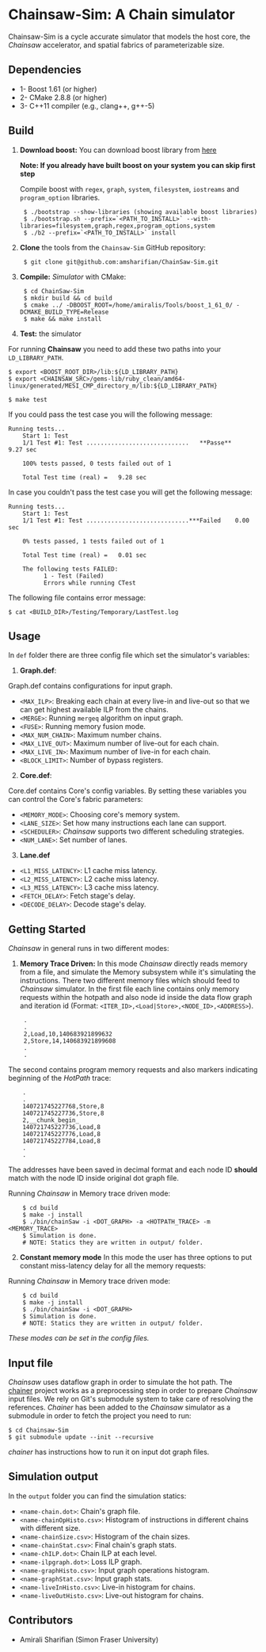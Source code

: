 # Chainsaw-Sim:   A Chain simulator
Chainsaw-Sim is a cycle accurate simulator that models the host core, the _Chainsaw_ accelerator, and spatial fabrics of parameterizable size.

## Dependencies
* 1- Boost 1.61 (or higher)
* 2- CMake 2.8.8 (or higher)
* 3- C++11 compiler (e.g., clang++, g++-5)


## Build
1. **Download boost:** You can download boost library from [here](http://www.boost.org/users/history/version_1_61_0.html)

    **Note: If you already have built boost on your system you can skip first step**

    Compile boost with `regex`, `graph`, `system`, `filesystem`, `iostreams` and `program_option` libraries.

        $ ./bootstrap --show-libraries (showing available boost libraries)
        $ ./bootstrap.sh --prefix=`<PATH_TO_INSTALL>` --with-libraries=filesystem,graph,regex,program_options,system
        $ ./b2 --prefix=`<PATH_TO_INSTALL>` install

2. **Clone** the tools from the `Chainsaw-Sim` GitHub repository:

        $ git clone git@github.com:amsharifian/ChainSaw-Sim.git

3. **Compile:** _Simulator_ with CMake:

        $ cd ChainSaw-Sim
        $ mkdir build && cd build
        $ cmake ../ -DBOOST_ROOT=/home/amiralis/Tools/boost_1_61_0/ -DCMAKE_BUILD_TYPE=Release
        $ make && make install

4. **Test:** the simulator

For running __Chainsaw__ you need to add these two paths into your `LD_LIBRARY_PATH`. 

    $ export <BOOST_ROOT_DIR>/lib:${LD_LIBRARY_PATH}
    $ export <CHAINSAW_SRC>/gems-lib/ruby_clean/amd64-linux/generated/MESI_CMP_directory_m/lib:${LD_LIBRARY_PATH}

    $ make test

If you could pass the test case you will the following message:

    Running tests...
        Start 1: Test
        1/1 Test #1: Test .............................   **Passe**    9.27 sec

        100% tests passed, 0 tests failed out of 1

        Total Test time (real) =   9.28 sec

In case you couldn't pass the test case you will get the following message:

    Running tests...
        Start 1: Test
        1/1 Test #1: Test .............................***Failed    0.00 sec

        0% tests passed, 1 tests failed out of 1

        Total Test time (real) =   0.01 sec

        The following tests FAILED:
              1 - Test (Failed)
              Errors while running CTest

The following file contains error message:

    $ cat <BUILD_DIR>/Testing/Temporary/LastTest.log

## Usage
In `def` folder there are three config file which set the simulator's variables:

 1. **Graph.def**:

  Graph.def contains configurations for input graph.
  
   - `<MAX_ILP>`: Breaking each chain at every live-in and live-out so that we can get highest available ILP from the chains.
   - `<MERGE>`: Running `mergeq` algorithm on input graph.
   - `<FUSE>`: Running memory fusion mode.
   - `<MAX_NUM_CHAIN>`: Maximum number chains.
   - `<MAX_LIVE_OUT>`: Maximum number of live-out for each chain.
   - `<MAX_LIVE_IN>`: Maximum number of live-in for each chain.
   - `<BLOCK_LIMIT>`: Number of bypass registers.

 2. **Core.def**:
    
 Core.def contains Core's config variables. By setting these variables you can control the Core's fabric parameters:
 
  - `<MEMORY_MODE>`: Choosing core's memory system.
  - `<LANE_SIZE>`: Set how many instructions each lane can support.
  - `<SCHEDULER>`: _Chainsaw_ supports two different scheduling strategies.
  - `<NUM_LANE>`: Set number of lanes.


 3. **Lane.def**

  - `<L1_MISS_LATENCY>`: L1 cache miss latency. 
  - `<L2_MISS_LATENCY>`: L2 cache miss latency. 
  - `<L3_MISS_LATENCY>`: L3 cache miss latency. 
  - `<FETCH_DELAY>`: Fetch stage's delay.
  - `<DECODE_DELAY>`: Decode stage's delay.


## Getting Started
_Chainsaw_ in general runs in two different modes:

1. **Memory Trace Driven:** In this mode _Chainsaw_ directly reads memory from a file, and simulate the Memory subsystem while it's simulating the instructions.
 There two different memory files which should feed to _Chainsaw_ simulator.
 In the first file each line contains only memory requests within the hotpath and also node id inside the data flow graph and iteration id (Format: `<ITER_ID>,<Load|Store>,<NODE_ID>,<ADDRESS>`).

        .
        .
        2,Load,10,140683921899632
        2,Store,14,140683921899608
        .
        .

 The second contains program memory requests and also markers indicating beginning of the _HotPath_ trace:
    
        .
        .
        140721745227768,Store,8
        140721745227736,Store,8
        2,__chunk_begin_
        140721745227736,Load,8
        140721745227776,Load,8
        140721745227784,Load,8
        .
        .

 The addresses have been saved in decimal format and each node ID **should** match with the node ID inside original dot graph file.

 Running _Chainsaw_ in Memory trace driven mode:

        $ cd build
        $ make -j install
        $ ./bin/chainSaw -i <DOT_GRAPH> -a <HOTPATH_TRACE> -m <MEMORY_TRACE>
        $ Simulation is done.
        # NOTE: Statics they are written in output/ folder.

2. **Constant memory mode** In this mode the user has three options to put constant miss-latency delay for all the memory requests:
 
 Running _Chainsaw_ in Memory trace driven mode:

        $ cd build
        $ make -j install
        $ ./bin/chainSaw -i <DOT_GRAPH> 
        $ Simulation is done.
        # NOTE: Statics they are written in output/ folder.

_These modes can be set in the config files._

## Input file
_Chainsaw_ uses dataflow graph in order to simulate the hot path. The [chainer](git@github.com:amsharifian/chainer.git) project works as a preprocessing step in order to prepare _Chainsaw_ input files. We rely on Git's submodule system to take care of resolving the references. _Chainer_ has been added to the _Chainsaw_ simulator as a submodule in order to fetch the project you need to run:

    $ cd Chainsaw-Sim
    $ git submodule update --init --recursive

_chainer_ has instructions how to run it on input dot graph files.

## Simulation output
In the `output` folder you can find the simulation statics:

 - `<name-chain.dot>`: Chain's graph file.
 - `<name-chainOpHisto.csv>`: Histogram of instructions in different chains with different size.
 - `<name-chainSize.csv>`: Histogram of the chain sizes.
 - `<name-chainStat.csv>`: Final chain's graph stats.
 - `<name-chILP.dot>`: Chain ILP at each level.
 - `<name-ilpgraph.dot>`: Loss ILP graph.
 - `<name-graphHisto.csv>`: Input graph operations histogram.
 - `<name-graphStat.csv>`: Input graph stats.
 - `<name-liveInHisto.csv>`: Live-in histogram for chains.
 - `<name-liveOutHisto.csv>`: Live-out histogram for chains.


## Contributors
 - Amirali Sharifian (Simon Fraser University)
